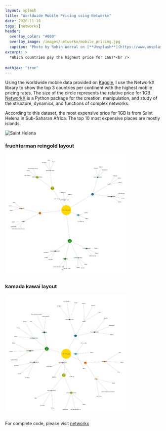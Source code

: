 ```yaml
---
layout: splash
title: "Worldwide Mobile Pricing using Networkx"
date: 2020-11-18
tags: [networkx]
header:
  overlay_color: "#000"
  overlay_image: /images/networkx/mobile_pricing.jpg
  caption: "Photo by Robin Worral on [**Unsplash**](https://www.unsplash.com)"
excerpt: >
  *Which countries pay the highest price for 1GB?*<br />

mathjax: "true"
---
```


Using the worldwide mobile data provided on [Kaggle](https://www.kaggle.com/nulldata/worldwide-mobile-data-pricing), 
I use the NetworkX library to show the top 3 countries per continent with the highest mobile pricing rates. The size of the circle represents the relative price for 1GB. [NetworkX](https://networkx.org/documentation/stable//index.html) is a Python package for the creation, manipulation, and study of the structure, dynamics, and functions of complex networks.

According to this dataset, the most expensive price for 1GB is from Saint Helena in Sub-Saharan Africa.  The top 10 most expensive places are mostly islands.  

<img src="{{ site.url }}{{ site.baseurl }}/images/networkx/Saint_Helena.png" alt="Saint Helena">

### fruchterman reingold layout
<div style="width:80%; font-size:80%; text-align:center;">
<img src="/images/networkx/fruchterman_reingold_layout.png" style="padding-bottom:0.5em;"/>
</div>  

### kamada kawai layout
<div style="width:80%; font-size:80%; text-align:center;">
<img src="/images/networkx/kamada_kawai_layout.png" style="padding-bottom:0.5em;"/>
</div>  

For complete code, please visit [networkx](https://github.com/VictoriaQTHuynh/networkx)
